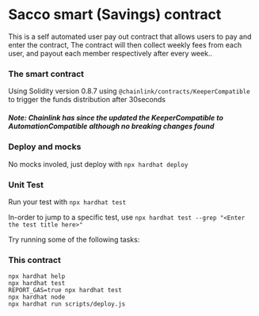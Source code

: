 # Sacco smart (Savings) contract

This is a self automated user pay out contract that allows users to pay and enter the contract,
The contract will then collect weekly fees from each user, and payout each member respectively after every week..

### The smart contract
Using Solidity version 0.8.7 using ```@chainlink/contracts/KeeperCompatible``` to trigger the funds distribution after 30seconds

##### Note: Chainlink has since the updated the KeeperCompatible to AutomationCompatible although no breaking changes found

### Deploy and mocks
No mocks involed, just deploy with ```npx hardhat deploy```

### Unit Test
Run your test with ```npx hardhat test``` 

In-order to jump to a specific test, use ```npx hardhat test --grep "<Enter the test title here>"```

Try running some of the following tasks:
### This contract

```shell
npx hardhat help
npx hardhat test
REPORT_GAS=true npx hardhat test
npx hardhat node
npx hardhat run scripts/deploy.js
```
